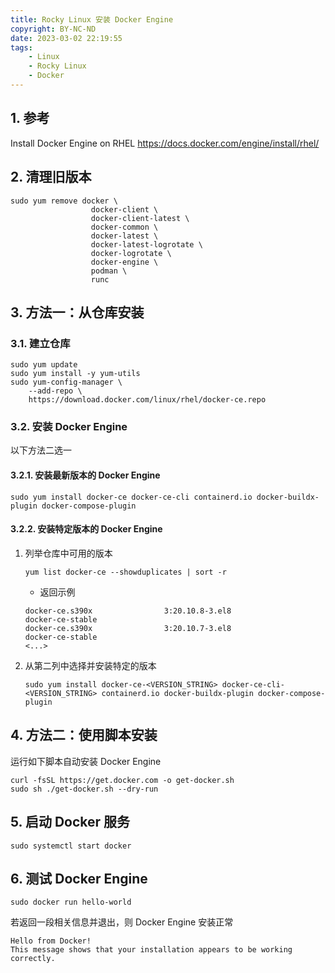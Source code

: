 ```yaml
---
title: Rocky Linux 安装 Docker Engine
copyright: BY-NC-ND
date: 2023-03-02 22:19:55
tags:
    - Linux
    - Rocky Linux
    - Docker
---
```


## 1. 参考

Install Docker Engine on RHEL <https://docs.docker.com/engine/install/rhel/>

## 2. 清理旧版本

```shell
sudo yum remove docker \
                  docker-client \
                  docker-client-latest \
                  docker-common \
                  docker-latest \
                  docker-latest-logrotate \
                  docker-logrotate \
                  docker-engine \
                  podman \
                  runc
```

## 3. 方法一：从仓库安装

### 3.1. 建立仓库

```shell
sudo yum update
sudo yum install -y yum-utils
sudo yum-config-manager \
    --add-repo \
    https://download.docker.com/linux/rhel/docker-ce.repo
```

### 3.2. 安装 Docker Engine

以下方法二选一

#### 3.2.1. 安装最新版本的 Docker Engine

```shell
sudo yum install docker-ce docker-ce-cli containerd.io docker-buildx-plugin docker-compose-plugin
```

#### 3.2.2. 安装特定版本的 Docker Engine

1. 列举仓库中可用的版本

    ```shell
    yum list docker-ce --showduplicates | sort -r
    ```

   - 返回示例

    ```shell
    docker-ce.s390x                3:20.10.8-3.el8                 docker-ce-stable
    docker-ce.s390x                3:20.10.7-3.el8                 docker-ce-stable
    <...>
    ```

1. 从第二列中选择并安装特定的版本

    ```shell
    sudo yum install docker-ce-<VERSION_STRING> docker-ce-cli-<VERSION_STRING> containerd.io docker-buildx-plugin docker-compose-plugin
    ```

## 4. 方法二：使用脚本安装

运行如下脚本自动安装 Docker Engine

```shell
curl -fsSL https://get.docker.com -o get-docker.sh
sudo sh ./get-docker.sh --dry-run
```

## 5. 启动 Docker 服务

```shell
sudo systemctl start docker
```

## 6. 测试 Docker Engine

```shell
sudo docker run hello-world
```

若返回一段相关信息并退出，则 Docker Engine 安装正常

```shell
Hello from Docker!
This message shows that your installation appears to be working correctly.
```

<!--
Copyright © 2023-2024 [cc01cc](https://github.com/cc01cc)

本页面采用 [知识共享署名-非商业性使用 4.0 国际许可协议](http://creativecommons.org/licenses/by-nc/4.0/) 进行许可。

转载请注明原始地址：<https://cc01cc.com/>
-->